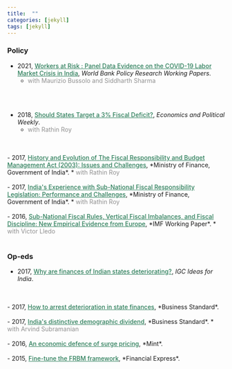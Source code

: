 ```yaml
---
title:  ""
categories: [jekyll]
tags: [jekyll]
---
```


### Policy

- 2021, <a href="https://documents.worldbank.org/en/publication/documents-reports/documentdetail/694351615916424727/workers-at-risk-panel-data-evidence-on-the-covid-19-labor-market-crisis-in-india" style="color:#2c7e5a;font-weight: 500;">Workers at Risk : Panel Data Evidence on the COVID-19 Labor Market Crisis in India</a>, *World Bank Policy Research Working Papers*.
    * <a style="color:#909090"> with Maurizio Bussolo and Siddharth Sharma </a> 
<br/>
<br/>

- 2018, <a href="https://www.epw.in/journal/2018/9/perspectives/should-states-target-3-fiscal-deficit.html" style="color:#2c7e5a;font-weight: 500;">Should States Target a 3% Fiscal Deficit?</a>, *Economics and Political Weekly*.
    * <a style="color:#909090"> with Rathin Roy </a> 
<br/>
<br/>
- 2017, <a href="https://dea.gov.in/sites/default/files/Volume-4-Domain%20Experts.pdf"
 style="color:#2c7e5a;font-weight: 500;">History and Evolution of The Fiscal Responsibility and Budget Management Act (2003): Issues and Challenges</a>, *Ministry of Finance, Government of India*.
    * <a style="color:#909090"> with Rathin Roy </a> 
<br/>
<br/>
- 2017, <a href="https://dea.gov.in/sites/default/files/Volume-4-Domain%20Experts.pdf" style="color:#2c7e5a;font-weight: 500;">India's Experience with Sub-National Fiscal Responsibility Legislation: Performance and Challenges</a>, *Ministry of Finance, Government of India*.
    * <a style="color:#909090"> with Rathin Roy </a> 
<br/>
<br/>
- 2016, <a href="https://www.imf.org/en/Publications/WP/Issues/2016/12/31/Do-Subnational-Fiscal-Rules-Foster-Fiscal-Discipline-New-Empirical-Evidence-from-Europe-43857" style="color:#2c7e5a;font-weight: 500;">Sub-National Fiscal Rules, Vertical Fiscal Imbalances, and Fiscal Discipline: New Empirical Evidence from Europe</a>, *IMF Working Paper*.
    * <a style="color:#909090"> with Victor Lledo </a> 
<br/>
<br/>

### Op-eds

- 2017, <a href="https://www.ideasforindia.in/topics/money-finance/why-are-finances-of-indian-states-deteriorating.html" style="color:#2c7e5a;font-weight: 500;">Why are finances of Indian states deteriorating?</a>, *IGC Ideas for India*.
<br/>
<br/>
- 2017, <a href="http://www.business-standard.com/article/opinion/how-to-arrest-deterioration-in-state-finances-117070601469_1.html" style="color:#2c7e5a;font-weight: 500;">How to arrest deterioration in state finances</a>, *Business Standard*.
<br/>
<br/>
- 2017, <a href="http://www.business-standard.com/article/opinion/india-s-distinctive-demographic-dividend-117021401382_1.html" style="color:#2c7e5a;font-weight: 500;">India's distinctive demographic dividend</a>, *Business Standard*.
    * <a style="color:#909090"> with Arvind Subramanian </a> 
<br/>
<br/>
- 2016, <a href="http://www.livemint.com/Opinion/hZGUhZSau5fRkoGYPBqHMN/An-economic-defence-of-surge-pricing.html" style="color:#2c7e5a;font-weight: 500;">An economic defence of surge pricing</a>, *Mint*.
<br/>
<br/>
- 2015, <a href="http://www.financialexpress.com/opinion/columns-fine-tune-the-frbm-framework/45475/" style="color:#2c7e5a;font-weight: 500;">Fine-tune the FRBM framework</a>, *Financial Express*.
<br/>
<br/>


<!-- 
### Publications
- forth, <a href="{{site.baseurl}}/files/aeri_NN/aeri_NN.pdf" style="color:#e25440;font-weight: bold;">Using TITLE</a>, ***JOURNAL***&nbsp;&nbsp;&nbsp;&#10098;[git](https://github.com/thomas9t/spatial-econ-cnn)&#10099;
    * AUTHORS
<br/>
<br/>
- 2022, <a href="{{site.baseurl}}/files/are_EITR/tradewar_1203.pdf" style="color:#e25440;font-weight: bold;">TITLE</a>, ***JOURNAL***
    - AUTHOR
  * [Economist](https://www.economist.com/finance-and-economics/2022/01/01/new-research-counts-the-costs-of-the-sino-american-trade-war) 
<br/>
<br/>

### Chapters & Policy Notes -->


